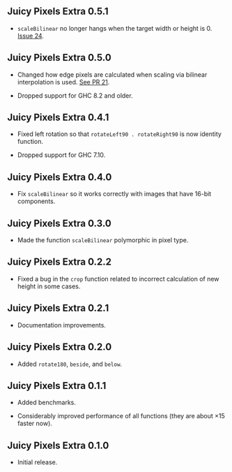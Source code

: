 ## Juicy Pixels Extra 0.5.1

* `scaleBilinear` no longer hangs when the target width or height is 0.
  [Issue 24](https://github.com/mrkkrp/JuicyPixels-extra/issues/24).

## Juicy Pixels Extra 0.5.0

* Changed how edge pixels are calculated when scaling via bilinear
  interpolation is used. [See PR
  21](https://github.com/mrkkrp/JuicyPixels-extra/pull/21).

* Dropped support for GHC 8.2 and older.

## Juicy Pixels Extra 0.4.1

* Fixed left rotation so that `rotateLeft90 . rotateRight90` is now identity
  function.

* Dropped support for GHC 7.10.

## Juicy Pixels Extra 0.4.0

* Fix `scaleBilinear` so it works correctly with images that have 16-bit
  components.

## Juicy Pixels Extra 0.3.0

* Made the function `scaleBilinear` polymorphic in pixel type.

## Juicy Pixels Extra 0.2.2

* Fixed a bug in the `crop` function related to incorrect calculation of new
  height in some cases.

## Juicy Pixels Extra 0.2.1

* Documentation improvements.

## Juicy Pixels Extra 0.2.0

* Added `rotate180`, `beside`, and `below`.

## Juicy Pixels Extra 0.1.1

* Added benchmarks.

* Considerably improved performance of all functions (they are about ×15
  faster now).

## Juicy Pixels Extra 0.1.0

* Initial release.
